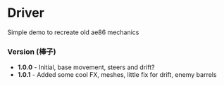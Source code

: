# Driver
<p>Simple demo to recreate old ae86 mechanics</p>

<h3>Version (棒子)</h3>
<ul>
    <li><b>1.0.0</b> - Initial, base movement, steers and drift?</li>
	<li><b>1.0.1</b> - Added some cool FX, meshes, little fix for drift, enemy barrels</li>
</ul>
